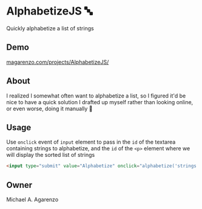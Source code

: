 # AlphabetizeJS &#128292;

Quickly alphabetize a list of strings

## Demo

[magarenzo.com/projects/AlphabetizeJS/](https://magarenzo.com/projects/AlphabetizeJS/)

## About

I realized I somewhat often want to alphabetize a list, so I figured it'd be nice to have a quick solution I drafted up myself rather than looking online, or even worse, doing it manually &#129314;

## Usage

Use `onclick` event of `input` element to pass in the `id` of the textarea containing strings to alphabetize, and the `id` of the `<p>` element where we will display the sorted list of strings

```html
<input type="submit" value="Alphabetize" onclick="alphabetize('strings', 'result');">
```

## Owner

Michael A. Agarenzo
